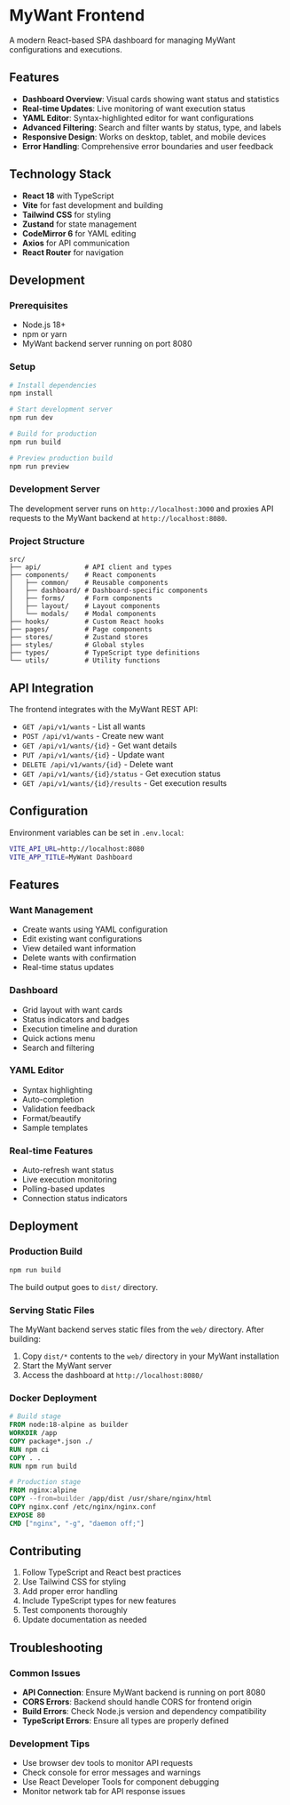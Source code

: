 # MyWant Frontend

A modern React-based SPA dashboard for managing MyWant configurations and executions.

## Features

- **Dashboard Overview**: Visual cards showing want status and statistics
- **Real-time Updates**: Live monitoring of want execution status
- **YAML Editor**: Syntax-highlighted editor for want configurations
- **Advanced Filtering**: Search and filter wants by status, type, and labels
- **Responsive Design**: Works on desktop, tablet, and mobile devices
- **Error Handling**: Comprehensive error boundaries and user feedback

## Technology Stack

- **React 18** with TypeScript
- **Vite** for fast development and building
- **Tailwind CSS** for styling
- **Zustand** for state management
- **CodeMirror 6** for YAML editing
- **Axios** for API communication
- **React Router** for navigation

## Development

### Prerequisites

- Node.js 18+
- npm or yarn
- MyWant backend server running on port 8080

### Setup

```bash
# Install dependencies
npm install

# Start development server
npm run dev

# Build for production
npm run build

# Preview production build
npm run preview
```

### Development Server

The development server runs on `http://localhost:3000` and proxies API requests to the MyWant backend at `http://localhost:8080`.

### Project Structure

```
src/
├── api/           # API client and types
├── components/    # React components
│   ├── common/    # Reusable components
│   ├── dashboard/ # Dashboard-specific components
│   ├── forms/     # Form components
│   ├── layout/    # Layout components
│   └── modals/    # Modal components
├── hooks/         # Custom React hooks
├── pages/         # Page components
├── stores/        # Zustand stores
├── styles/        # Global styles
├── types/         # TypeScript type definitions
└── utils/         # Utility functions
```

## API Integration

The frontend integrates with the MyWant REST API:

- `GET /api/v1/wants` - List all wants
- `POST /api/v1/wants` - Create new want
- `GET /api/v1/wants/{id}` - Get want details
- `PUT /api/v1/wants/{id}` - Update want
- `DELETE /api/v1/wants/{id}` - Delete want
- `GET /api/v1/wants/{id}/status` - Get execution status
- `GET /api/v1/wants/{id}/results` - Get execution results

## Configuration

Environment variables can be set in `.env.local`:

```bash
VITE_API_URL=http://localhost:8080
VITE_APP_TITLE=MyWant Dashboard
```

## Features

### Want Management
- Create wants using YAML configuration
- Edit existing want configurations
- View detailed want information
- Delete wants with confirmation
- Real-time status updates

### Dashboard
- Grid layout with want cards
- Status indicators and badges
- Execution timeline and duration
- Quick actions menu
- Search and filtering

### YAML Editor
- Syntax highlighting
- Auto-completion
- Validation feedback
- Format/beautify
- Sample templates

### Real-time Features
- Auto-refresh want status
- Live execution monitoring
- Polling-based updates
- Connection status indicators

## Deployment

### Production Build

```bash
npm run build
```

The build output goes to `dist/` directory.

### Serving Static Files

The MyWant backend serves static files from the `web/` directory. After building:

1. Copy `dist/*` contents to the `web/` directory in your MyWant installation
2. Start the MyWant server
3. Access the dashboard at `http://localhost:8080/`

### Docker Deployment

```dockerfile
# Build stage
FROM node:18-alpine as builder
WORKDIR /app
COPY package*.json ./
RUN npm ci
COPY . .
RUN npm run build

# Production stage
FROM nginx:alpine
COPY --from=builder /app/dist /usr/share/nginx/html
COPY nginx.conf /etc/nginx/nginx.conf
EXPOSE 80
CMD ["nginx", "-g", "daemon off;"]
```

## Contributing

1. Follow TypeScript and React best practices
2. Use Tailwind CSS for styling
3. Add proper error handling
4. Include TypeScript types for new features
5. Test components thoroughly
6. Update documentation as needed

## Troubleshooting

### Common Issues

- **API Connection**: Ensure MyWant backend is running on port 8080
- **CORS Errors**: Backend should handle CORS for frontend origin
- **Build Errors**: Check Node.js version and dependency compatibility
- **TypeScript Errors**: Ensure all types are properly defined

### Development Tips

- Use browser dev tools to monitor API requests
- Check console for error messages and warnings
- Use React Developer Tools for component debugging
- Monitor network tab for API response issues